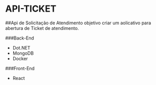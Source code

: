 # API-TICKET
##Api de Solicitação de Atendimento
objetivo criar um aolicativo para abertura de Ticket de atendimento.

###Back-End

- Dot.NET
- MongoDB
- Docker



###Front-End

- React
